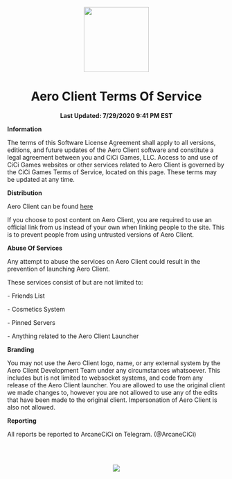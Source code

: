<!DOCTYPE html>
<html>

<p align="center">
    <img src="https://i.imgur.com/e4Au1VM.png" width="150" height="150"/>
    <h1 align="center">Aero Client Terms Of Service</h1>
    <p align="center">
    <strong>Last Updated: 7/29/2020 9:41 PM EST</strong>
    </p>
</p>

<strong>Information</strong>

<p>The terms of this Software License Agreement shall apply to all versions, editions, and future updates of the Aero Client software and constitute a legal agreement between you and CiCi Games, LLC. Access to and use of CiCi Games websites or other services related to Aero Client is governed by the CiCi Games Terms of Service, located on this page. These terms may be updated at any time.</p>

<strong>Distribution</strong>

<p>Aero Client can be found <a href="https://github.com/Aero-Client/Launcher">here</a></p>
    
<p>If you choose to post content on Aero Client, you are required to use an official link from us instead of your own when linking people to the site. This is to prevent people from using untrusted versions of Aero Client.</p>

<strong>Abuse Of Services</strong>

<p>Any attempt to abuse the services on Aero Client could result in the prevention of launching Aero Client.</p>
<p>These services consist of but are not limited to:</p>
<p>- Friends List</p>
<p>- Cosmetics System</p>
<p>- Pinned Servers</p>
<p>- Anything related to the Aero Client Launcher</p>

<strong>Branding</strong>

<p>You may not use the Aero Client logo, name, or any external system by the Aero Client Development Team under any circumstances whatsoever. This includes but is not limited to websocket systems, and code from any release of the Aero Client launcher. You are allowed to use the original client we made changes to, however you are not allowed to use any of the edits that have been made to the original client. Impersonation of Aero Client is also not allowed.</p>

<strong>Reporting</strong>

<p>All reports be reported to ArcaneCiCi on Telegram. (@ArcaneCiCi)</p>
<br>
<br>
<p align="center">
    <a href="https://github.com/Aero-Client/Privacy-Policy">
    <img src="https://raw.githubusercontent.com/Aero-Client/Aero-Client.github.io/master/button.png">
    </a>
</p>
</html>
